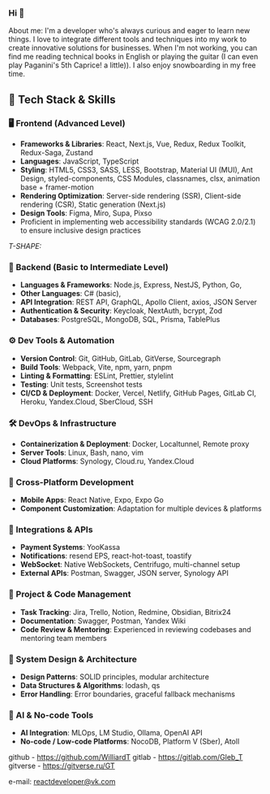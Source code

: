 ### Hi 👋
About me:
I'm a developer who's always curious and eager to learn new things. I love to integrate different tools and techniques into my work to create innovative solutions for businesses.
When I'm not working, you can find me reading technical books in English or playing the guitar (I can even play Paganini's 5th Caprice! a little)). I also enjoy snowboarding in my free time.

## 🧠 Tech Stack & Skills

### 🖥️ Frontend (Advanced Level)
- **Frameworks & Libraries**: React, Next.js, Vue, Redux, Redux Toolkit, Redux-Saga, Zustand
- **Languages**: JavaScript, TypeScript
- **Styling**: HTML5, CSS3, SASS, LESS, Bootstrap, Material UI (MUI), Ant Design, styled-components, CSS Modules, classnames, clsx, animation base + framer-motion
- **Rendering Optimization**: Server-side rendering (SSR), Client-side rendering (CSR), Static generation (Next.js)
- **Design Tools**: Figma, Miro, Supa, Pixso
- Proficient in implementing web accessibility standards (WCAG 2.0/2.1) to ensure inclusive design practices


*T-SHAPE:*

### 🔧 Backend (Basic to Intermediate Level)
- **Languages & Frameworks**: Node.js, Express, NestJS, Python, Go,
- **Other Languages**: C# (basic),
- **API Integration**: REST API, GraphQL, Apollo Client, axios, JSON Server
- **Authentication & Security**: Keycloak, NextAuth, bcrypt, Zod
- **Databases**: PostgreSQL, MongoDB, SQL, Prisma, TablePlus

### ⚙️ Dev Tools & Automation
- **Version Control**: Git, GitHub, GitLab, GitVerse, Sourcegraph
- **Build Tools**: Webpack, Vite, npm, yarn, pnpm
- **Linting & Formatting**: ESLint, Prettier, stylelint
- **Testing**: Unit tests, Screenshot tests
- **CI/CD & Deployment**: Docker, Vercel, Netlify, GitHub Pages, GitLab CI, Heroku, Yandex.Cloud, SberCloud, SSH

### 🛠️ DevOps & Infrastructure
- **Containerization & Deployment**: Docker, Localtunnel, Remote proxy
- **Server Tools**: Linux, Bash, nano, vim
- **Cloud Platforms**: Synology, Cloud.ru, Yandex.Cloud

### 📱 Cross-Platform Development
- **Mobile Apps**: React Native, Expo, Expo Go
- **Component Customization**: Adaptation for multiple devices & platforms

### 🔌 Integrations & APIs
- **Payment Systems**: YooKassa
- **Notifications**: resend EPS, react-hot-toast, toastify
- **WebSocket**: Native WebSockets, Centrifugo, multi-channel setup
- **External APIs**: Postman, Swagger, JSON server, Synology API

### 🧰 Project & Code Management
- **Task Tracking**: Jira, Trello, Notion, Redmine, Obsidian, Bitrix24
- **Documentation**: Swagger, Postman, Yandex Wiki
- **Code Review & Mentoring**: Experienced in reviewing codebases and mentoring team members

### 🧩 System Design & Architecture
- **Design Patterns**: SOLID principles, modular architecture
- **Data Structures & Algorithms**: lodash, qs
- **Error Handling**: Error boundaries, graceful fallback mechanisms

### 🤖 AI & No-code Tools
- **AI Integration**: MLOps, LM Studio, Ollama, OpenAI API
- **No-code / Low-code Platforms**: NocoDB, Platform V (Sber), Atoll

github - https://github.com/WilliardT
gitlab - https://gitlab.com/Gleb_T
gitverse - https://gitverse.ru/GT

e-mail: reactdeveloper@vk.com

## 

